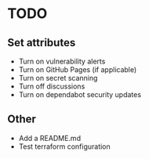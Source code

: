 # TODO

## Set attributes

- Turn on vulnerability alerts
- Turn on GitHub Pages (if applicable)
- Turn on secret scanning
- Turn off discussions
- Turn on dependabot security updates

## Other

- Add a README.md
- Test terraform configuration
